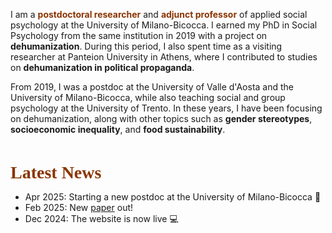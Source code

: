 I am a <span style="color: #8A3502;">**postdoctoral researcher**</span> and <span style="color: #8A3502;">**adjunct professor**</span> of applied social psychology at the University of Milano-Bicocca. I earned my PhD in Social Psychology from the same institution in 2019 with a project on **dehumanization**. During this period, I also spent time as a visiting researcher at Panteion University in Athens, where I contributed to studies on **dehumanization in political propaganda**.

From 2019, I was a postdoc at the University of Valle d'Aosta and the University of Milano-Bicocca, while also teaching social and group psychology at the University of Trento. In these years, I have been focusing on dehumanization, along with other topics such as **gender stereotypes**, **socioeconomic inequality**, and **food sustainability**.

<br>

<span style="color: #8A3502; font-family: Petrona; font-size: 28px;">**Latest News**</span>
+ Apr 2025: Starting a new postdoc at the University of Milano-Bicocca 🚀 
+ Feb 2025: New [paper](publications/identity-and-inequality/) out! 
+ Dec 2024: The website is now live 💻
